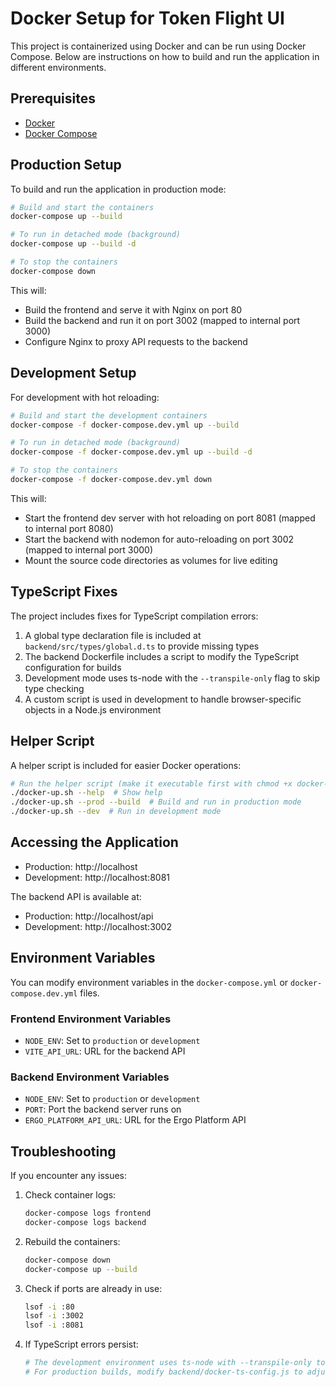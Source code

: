 # Docker Setup for Token Flight UI

This project is containerized using Docker and can be run using Docker Compose. Below are instructions on how to build and run the application in different environments.

## Prerequisites

- [Docker](https://docs.docker.com/get-docker/)
- [Docker Compose](https://docs.docker.com/compose/install/)

## Production Setup

To build and run the application in production mode:

```bash
# Build and start the containers
docker-compose up --build

# To run in detached mode (background)
docker-compose up --build -d

# To stop the containers
docker-compose down
```

This will:
- Build the frontend and serve it with Nginx on port 80
- Build the backend and run it on port 3002 (mapped to internal port 3000)
- Configure Nginx to proxy API requests to the backend

## Development Setup

For development with hot reloading:

```bash
# Build and start the development containers
docker-compose -f docker-compose.dev.yml up --build

# To run in detached mode (background)
docker-compose -f docker-compose.dev.yml up --build -d

# To stop the containers
docker-compose -f docker-compose.dev.yml down
```

This will:
- Start the frontend dev server with hot reloading on port 8081 (mapped to internal port 8080)
- Start the backend with nodemon for auto-reloading on port 3002 (mapped to internal port 3000)
- Mount the source code directories as volumes for live editing

## TypeScript Fixes

The project includes fixes for TypeScript compilation errors:

1. A global type declaration file is included at `backend/src/types/global.d.ts` to provide missing types
2. The backend Dockerfile includes a script to modify the TypeScript configuration for builds
3. Development mode uses ts-node with the `--transpile-only` flag to skip type checking
4. A custom script is used in development to handle browser-specific objects in a Node.js environment

## Helper Script

A helper script is included for easier Docker operations:

```bash
# Run the helper script (make it executable first with chmod +x docker-up.sh)
./docker-up.sh --help  # Show help
./docker-up.sh --prod --build  # Build and run in production mode
./docker-up.sh --dev  # Run in development mode
```

## Accessing the Application

- Production: http://localhost
- Development: http://localhost:8081

The backend API is available at:
- Production: http://localhost/api
- Development: http://localhost:3002

## Environment Variables

You can modify environment variables in the `docker-compose.yml` or `docker-compose.dev.yml` files.

### Frontend Environment Variables
- `NODE_ENV`: Set to `production` or `development`
- `VITE_API_URL`: URL for the backend API

### Backend Environment Variables
- `NODE_ENV`: Set to `production` or `development`
- `PORT`: Port the backend server runs on
- `ERGO_PLATFORM_API_URL`: URL for the Ergo Platform API

## Troubleshooting

If you encounter any issues:

1. Check container logs:
   ```bash
   docker-compose logs frontend
   docker-compose logs backend
   ```

2. Rebuild the containers:
   ```bash
   docker-compose down
   docker-compose up --build
   ```

3. Check if ports are already in use:
   ```bash
   lsof -i :80
   lsof -i :3002
   lsof -i :8081
   ```

4. If TypeScript errors persist:
   ```bash
   # The development environment uses ts-node with --transpile-only to skip type checking
   # For production builds, modify backend/docker-ts-config.js to adjust TypeScript configuration
   ``` 